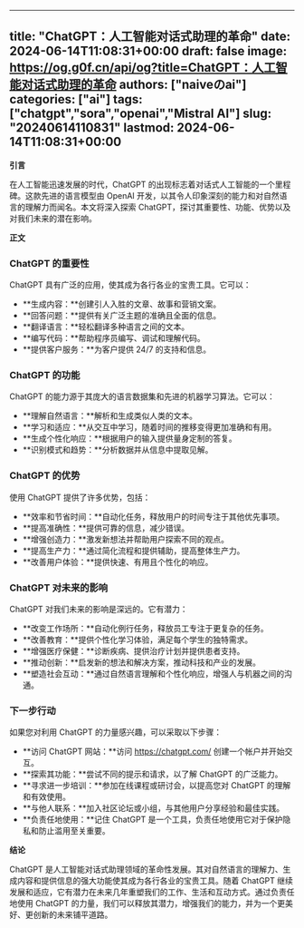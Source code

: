 
---
title: "ChatGPT：人工智能对话式助理的革命"
date: 2024-06-14T11:08:31+00:00
draft: false
image: https://og.g0f.cn/api/og?title=ChatGPT：人工智能对话式助理的革命
authors: ["naiveのai"]
categories: ["ai"]
tags: ["chatgpt","sora","openai","Mistral AI"]
slug: "20240614110831"
lastmod: 2024-06-14T11:08:31+00:00
---
**引言**

在人工智能迅速发展的时代，ChatGPT 的出现标志着对话式人工智能的一个里程碑。这款先进的语言模型由 OpenAI 开发，以其令人印象深刻的能力和对自然语言的理解力而闻名。本文将深入探索 ChatGPT，探讨其重要性、功能、优势以及对我们未来的潜在影响。

**正文**

### ChatGPT 的重要性

ChatGPT 具有广泛的应用，使其成为各行各业的宝贵工具。它可以：

- **生成内容：**创建引人入胜的文章、故事和营销文案。
- **回答问题：**提供有关广泛主题的准确且全面的信息。
- **翻译语言：**轻松翻译多种语言之间的文本。
- **编写代码：**帮助程序员编写、调试和理解代码。
- **提供客户服务：**为客户提供 24/7 的支持和信息。

### ChatGPT 的功能

ChatGPT 的能力源于其庞大的语言数据集和先进的机器学习算法。它可以：

- **理解自然语言：**解析和生成类似人类的文本。
- **学习和适应：**从交互中学习，随着时间的推移变得更加准确和有用。
- **生成个性化响应：**根据用户的输入提供量身定制的答复。
- **识别模式和趋势：**分析数据并从信息中提取见解。

### ChatGPT 的优势

使用 ChatGPT 提供了许多优势，包括：

- **效率和节省时间：**自动化任务，释放用户的时间专注于其他优先事项。
- **提高准确性：**提供可靠的信息，减少错误。
- **增强创造力：**激发新想法并帮助用户探索不同的观点。
- **提高生产力：**通过简化流程和提供辅助，提高整体生产力。
- **改善用户体验：**提供快速、有用且个性化的响应。

### ChatGPT 对未来的影响

ChatGPT 对我们未来的影响是深远的。它有潜力：

- **改变工作场所：**自动化例行任务，释放员工专注于更复杂的任务。
- **改善教育：**提供个性化学习体验，满足每个学生的独特需求。
- **增强医疗保健：**诊断疾病、提供治疗计划并提供患者支持。
- **推动创新：**启发新的想法和解决方案，推动科技和产业的发展。
- **塑造社会互动：**通过自然语言理解和个性化响应，增强人与机器之间的沟通。

### 下一步行动

如果您对利用 ChatGPT 的力量感兴趣，可以采取以下步骤：

- **访问 ChatGPT 网站：**访问 https://chatgpt.com/ 创建一个帐户并开始交互。
- **探索其功能：**尝试不同的提示和请求，以了解 ChatGPT 的广泛能力。
- **寻求进一步培训：**参加在线课程或研讨会，以提高您对 ChatGPT 的理解和有效使用。
- **与他人联系：**加入社区论坛或小组，与其他用户分享经验和最佳实践。
- **负责任地使用：**记住 ChatGPT 是一个工具，负责任地使用它对于保护隐私和防止滥用至关重要。

**结论**

ChatGPT 是人工智能对话式助理领域的革命性发展。其对自然语言的理解力、生成内容和提供信息的强大功能使其成为各行各业的宝贵工具。随着 ChatGPT 继续发展和适应，它有潜力在未来几年重塑我们的工作、生活和互动方式。通过负责任地使用 ChatGPT 的力量，我们可以释放其潜力，增强我们的能力，并为一个更美好、更创新的未来铺平道路。